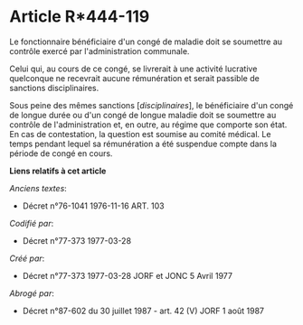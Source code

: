 # Article R*444-119

Le fonctionnaire bénéficiaire d'un congé de maladie doit se soumettre au contrôle exercé par l'administration communale.

Celui qui, au cours de ce congé, se livrerait à une activité lucrative quelconque ne recevrait aucune rémunération et serait
passible de sanctions disciplinaires.

Sous peine des mêmes sanctions [*disciplinaires*], le bénéficiaire d'un congé de longue durée ou d'un congé de longue maladie
doit se soumettre au contrôle de l'administration et, en outre, au régime que comporte son état. En cas de contestation, la
question est soumise au comité médical. Le temps pendant lequel sa rémunération a été suspendue compte dans la période de
congé en cours.

**Liens relatifs à cet article**

_Anciens textes_:

  - Décret n°76-1041 1976-11-16 ART. 103

_Codifié par_:

  - Décret n°77-373 1977-03-28

_Créé par_:

  - Décret n°77-373 1977-03-28 JORF et JONC 5 Avril 1977

_Abrogé par_:

  - Décret n°87-602 du 30 juillet 1987 - art. 42 (V) JORF 1 août 1987

